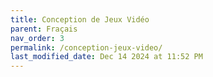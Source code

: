 ```yaml
---
title: Conception de Jeux Vidéo
parent: Fraçais
nav_order: 3
permalink: /conception-jeux-video/
last_modified_date: Dec 14 2024 at 11:52 PM
---
```

